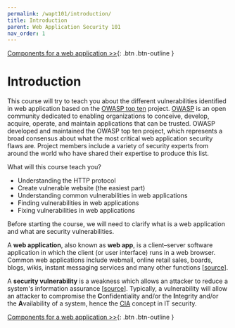 ```yaml
---
permalink: /wapt101/introduction/
title: Introduction
parent: Web Application Security 101
nav_order: 1
---
```


[Components for a web application >>](/wapt101/components/){: .btn .btn-outline }

Introduction
============

This course will try to teach you about the different vulnerabilities identified in web application based on the [OWASP top ten](https://www.owasp.org/index.php/Category:OWASP_Top_Ten_Project) project. [OWASP](https://www.owasp.org/index.php/About_OWASP) is an open community dedicated to enabling organizations to conceive, develop, acquire, operate, and maintain applications that can be trusted. OWASP developed and maintained the OWASP top ten project, which represents a broad consensus about what the most critical web application security flaws are. Project members include a variety of security experts from around the world who have shared their expertise to produce this list.

What will this course teach you?

* Understanding the HTTP protocol
* Create vulnerable website (the easiest part)
* Understanding common vulnerabilities in web applications
* Finding vulnerabilities in web applications
* Fixing vulnerabilities in web applications

Before starting the course, we will need to clarify what is a web application and what are security vulnerabilities.

A __web application__, also known as __web app__, is a client–server software application in which the client (or user interface) runs in a web browser. Common web applications include webmail, online retail sales, boards, blogs, wikis, instant messaging services and many other functions [[source](https://en.wikipedia.org/wiki/Web_application)].

A __security vulnerability__ is a weakness which allows an attacker to reduce a system's information assurance [[source](https://en.wikipedia.org/wiki/Vulnerability_%28computing%29)]. Typically, a vulnerability will allow an attacker to compromise the __C__​onfidentiality and/or the __I__​ntegrity and/or the __A__​vailability of a system, hence the [CIA](https://en.wikipedia.org/wiki/Information_security#Key_concepts) concept in IT security.

[Components for a web application >>](/wapt101/components/){: .btn .btn-outline }
